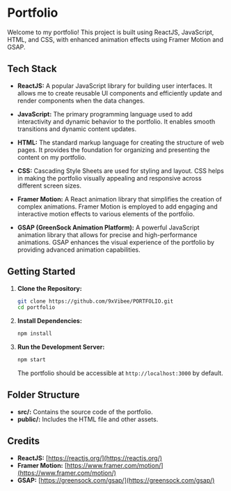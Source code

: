 # Portfolio

Welcome to my portfolio! This project is built using ReactJS, JavaScript, HTML, and CSS, with enhanced animation effects using Framer Motion and GSAP.

## Tech Stack

- **ReactJS:** A popular JavaScript library for building user interfaces. It allows me to create reusable UI components and efficiently update and render components when the data changes.

- **JavaScript:** The primary programming language used to add interactivity and dynamic behavior to the portfolio. It enables smooth transitions and dynamic content updates.

- **HTML:** The standard markup language for creating the structure of web pages. It provides the foundation for organizing and presenting the content on my portfolio.

- **CSS:** Cascading Style Sheets are used for styling and layout. CSS helps in making the portfolio visually appealing and responsive across different screen sizes.

- **Framer Motion:** A React animation library that simplifies the creation of complex animations. Framer Motion is employed to add engaging and interactive motion effects to various elements of the portfolio.

- **GSAP (GreenSock Animation Platform):** A powerful JavaScript animation library that allows for precise and high-performance animations. GSAP enhances the visual experience of the portfolio by providing advanced animation capabilities.

## Getting Started

1. **Clone the Repository:**

   ```bash
   git clone https://github.com/9xVibee/PORTFOLIO.git
   cd portfolio
   ```

2. **Install Dependencies:**

   ```bash
   npm install
   ```

3. **Run the Development Server:**
   ```bash
   npm start
   ```
   The portfolio should be accessible at `http://localhost:3000` by default.

## Folder Structure

- **src/:** Contains the source code of the portfolio.
- **public/:** Includes the HTML file and other assets.

## Credits

- **ReactJS:** [https://reactjs.org/](https://reactjs.org/)
- **Framer Motion:** [https://www.framer.com/motion/](https://www.framer.com/motion/)
- **GSAP:** [https://greensock.com/gsap/](https://greensock.com/gsap/)
